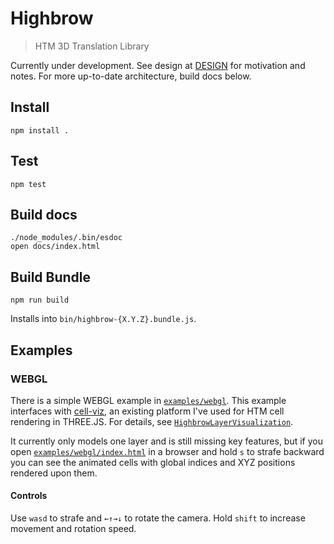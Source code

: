 # Highbrow

> HTM 3D Translation Library

Currently under development. See design at [DESIGN](DESIGN.md) for motivation and notes. For more up-to-date architecture, build docs below.

## Install

    npm install .

## Test

    npm test

## Build docs

    ./node_modules/.bin/esdoc
    open docs/index.html

## Build Bundle

    npm run build

Installs into `bin/highbrow-{X.Y.Z}.bundle.js`.

## Examples

### WEBGL

There is a simple WEBGL example in [`examples/webgl`](examples/webgl/). This example interfaces with [cell-viz](https://github.com/numenta/cell-viz), an existing platform I've used for HTM cell rendering in THREE.JS. For details, see [`HighbrowLayerVisualization`](https://github.com/numenta/cell-viz/blob/master/src/HighbrowLayerVisualization.js).

It currently only models one layer and is still missing key features, but if you open [`examples/webgl/index.html`](examples/webgl/index.html) in a browser and hold `s` to strafe backward you can see the animated cells with global indices and XYZ positions rendered upon them.

#### Controls

Use `wasd` to strafe and `←↑→↓` to rotate the camera. Hold `shift` to increase movement and rotation speed.
